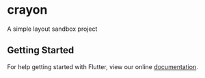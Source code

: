 # crayon

A simple layout sandbox project

## Getting Started

For help getting started with Flutter, view our online
[documentation](http://flutter.io/).

